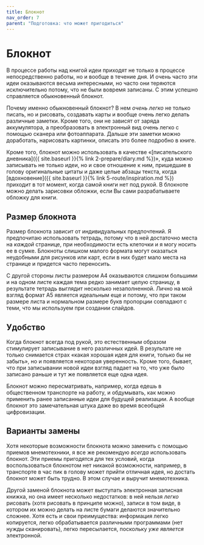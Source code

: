 ```yaml
---
title: Блокнот
nav_order: 7
parent: "Подготовка: что может пригодиться"
---
```



# Блокнот

В процессе работы над книгой идеи приходят не только в процессе
непосредственно работы, но и вообще в течение дня.  И очень часто эти
идеи оказываются весьма интересными, но часто они теряются
исключительно потому, что не были вовремя записаны.  С этим успешно
справляется обыкновенный блокнот.

Почему именно обыкновенный блокнот?  В нем *очень легко* не только
писать, но и рисовать, создавать карты и вообще очень легко делать
различные заметки.  Кроме того, они не зависят от заряда аккумулятора,
а преобразовать в электронный вид очень легко с помощью сканера или
фотоаппарата.  Дальше эти заметки можно доработать, нарисовать
картинки, описать это более подробно в книге.

Кроме того, блокнот можно использовать в качестве «[писательского
дневника]({{ site.baseurl }}{% link 2-prepare/diary.md %})», куда
можно записывать не только идеи, но и свое отношение к ним, пришедшие
в голову оригинальные цитаты и даже целые абзацы текста, когда
[вдохновение]({{ site.baseurl }}{% link 5-route/inspiration.md %})
приходит в тот момент, когда самой книги нет под рукой.  В блокноте
можно делать зарисовки обложки, если Вы сами разрабатываете обложку
для книги.


## Размер блокнота

Размер блокнота зависит от индивидуальных предпочтений.  Я предпочитаю
использовать тетрадь, потому что в ней достаточно места на *каждой*
странице, при необходимости есть клеточки и я могу носить ее в сумке.
Блокноты слишком малого формата могут оказаться неудобными для
рисунков или карт, если в них будет мало места на странице и придется
часто переносить.

С другой стороны листы размером А4 оказываются слишком большими и на
одном листе каждая тема редко занимает целую страницу, в результате
тетрадь выглядит несколько незаполненной.  Лично на мой взгляд формат
А5 является идеальным еще и потому, что при таком размере листа и
нормальном размере букв пропорции совпадают с теми, что мы используем
при создании слайдов.


## Удобство

Когда блокнот всегда под рукой, это естественным образом стимулирует
записывание в него различных идей.  В результате не только снимается
страх «какая хорошая идея для книги, только бы не забыть», но и
появляется некоторая уверенность.  Кроме того, бывает, что при
записывании новой идеи взгляд падает на то, что уже было записано
раньше и тут же появляется еще одна идея.

Блокнот можно пересматривать, например, когда едешь в общественном
транспорте на работу, и обдумывать, как можно применить ранее
записанные идеи для будущей реализации.  А вообще блокнот это
замечательная штука даже во время всеобщей цифровизации.


## Варианты замены

Хотя некоторые возможности блокнота можно заменить с помощью приемов
мнемотехники, я все же рекомендую *всегда* использовать
блокнот.  Эти приемы пригодятся для тех условий, когда воспользоваться
блокнотом нет никакой возможности, например, в транспорте в час пик в
голову может прийти отличная идея, но достать блокнот может быть
трудно.  В этом случае и выручит мнемотехника.

Другой заменой блокнота может выступать электронная записная книжка,
но она имеет несколько недостатков: в ней нельзя *легко* рисовать
(хотя рисовать в принципе можно), записи в том виде, в котором их
можно делать на листе бумаги делаются значительно сложнее.  Хотя есть
и свои преимущества: информация легко копируется, легко обрабатывается
различными программами (нет нужды сканировать), легко пересылается,
поскольку *уже является* электронной.
